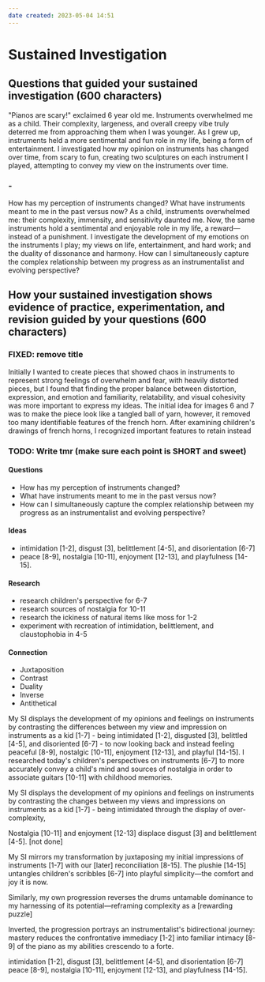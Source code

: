 ```yaml
---
date created: 2023-05-04 14:51
---
```


# Sustained Investigation

## Questions that guided your sustained investigation (600 characters)

"Pianos are scary!" exclaimed 6 year old me. Instruments overwhelmed me as a child. Their complexity, largeness, and overall creepy vibe truly deterred me from approaching them when I was younger. As I grew up, instruments held a more sentimental and fun role in my life, being a form of entertainment. I investigated how my opinion on instruments has changed over time, from scary to fun, creating two sculptures on each instrument I played, attempting to convey my view on the instruments over time.

### -

How has my perception of instruments changed? What have instruments meant to me in the past versus now? As a child, instruments overwhelmed me: their complexity, immensity, and sensitivity daunted me. Now, the same instruments hold a sentimental and enjoyable role in my life, a reward—instead of a punishment. I investigate the development of my emotions on the instruments I play; my views on life, entertainment, and hard work; and the duality of dissonance and harmony. How can I simultaneously capture the complex relationship between my progress as an instrumentalist and evolving perspective?

## How your sustained investigation shows evidence of practice, experimentation, and revision guided by your questions (600 characters)

### FIXED: remove title

Initially I wanted to create pieces that showed chaos in instruments to represent strong feelings of overwhelm and fear, with heavily distorted pieces, but I found that finding the proper balance between distortion, expression, and emotion and familiarity, relatability, and visual cohesivity was more important to express my ideas. The initial idea for images 6 and 7 was to make the piece look like a tangled ball of yarn, however, it removed too many identifiable features of the french horn. After examining children's drawings of french horns, I recognized important features to retain instead

### TODO: Write tmr (make sure each point is SHORT and sweet)

#### Questions
- How has my perception of instruments changed?
- What have instruments meant to me in the past versus now?
- How can I simultaneously capture the complex relationship between my progress as an instrumentalist and evolving perspective?

#### Ideas
- intimidation [1-2], disgust [3], belittlement [4-5], and disorientation [6-7]
- peace [8-9], nostalgia [10-11], enjoyment [12-13], and playfulness [14-15].

#### Research
- research children's perspective for 6-7
- research sources of nostalgia for 10-11
- research the ickiness of natural items like moss for 1-2
- experiment with recreation of intimidation, belittlement, and claustophobia in 4-5

#### Connection
- Juxtaposition
- Contrast
- Duality
- Inverse
- Antithetical

My SI displays the development of my opinions and feelings on instruments by contrasting the differences between my view and impression on instruments as a kid [1-7] - being intimidated [1-2], disgusted [3], belittled [4-5], and disoriented [6-7] - to now looking back and instead feeling peaceful [8-9], nostalgic [10-11], enjoyment [12-13], and playful [14-15]. I researched today's children's perspectives on instruments [6-7] to more accurately convey a child's mind and sources of nostalgia in order to associate guitars [10-11] with childhood memories. 

My SI displays the development of my opinions and feelings on instruments by contrasting the changes between my views and impressions on instruments as a kid [1-7] - being intimidated through the display of over-complexity, 

Nostalgia [10-11] and enjoyment [12-13] displace disgust [3] and belittlement [4-5]. [not done]



My SI mirrors my transformation by juxtaposing my initial impressions of instruments [1-7] with our [later] reconciliation [8-15]. The plushie [14-15] untangles children's scribbles [6-7] into playful simplicity—the comfort and joy it is now. 

Similarly, my own progression reverses the drums untamable dominance to my harnessing of its potential—reframing complexity as a [rewarding puzzle]

Inverted, the progression portrays an instrumentalist's bidirectional journey: mastery reduces the confrontative immediacy [1-2] into familiar intimacy [8-9] of the piano as my abilities crescendo to a forte.



intimidation [1-2], disgust [3], belittlement [4-5], and disorientation [6-7]
peace [8-9], nostalgia [10-11], enjoyment [12-13], and playfulness [14-15].
